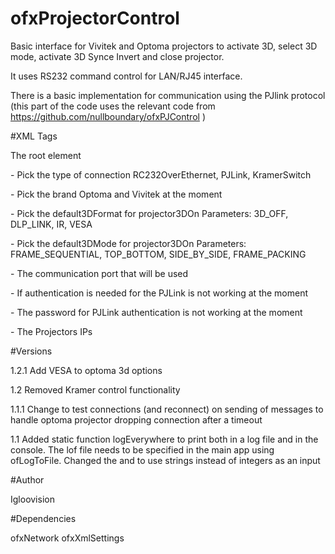 ﻿ofxProjectorControl
============

Basic interface for Vivitek and Optoma projectors to activate 3D, select 3D mode, activate 3D Synce Invert and close projector.

It uses RS232 command control for LAN/RJ45 interface.

There is a basic implementation for communication using the PJlink protocol (this part of the code uses the relevant code from https://github.com/nullboundary/ofxPJControl )

#XML Tags

<Settings> The root element

<communicationMode> - Pick the type of connection RC232OverEthernet, PJLink, KramerSwitch

<projectorBrand> - Pick the brand Optoma and Vivitek at the moment

<default3DFormat> - Pick the default3DFormat for projector3DOn Parameters: 3D_OFF, DLP_LINK, IR, VESA

<default3DMode> - Pick the default3DMode for projector3DOn Parameters: FRAME_SEQUENTIAL, TOP_BOTTOM, SIDE_BY_SIDE, FRAME_PACKING

<port> - The communication port that will be used

<authenticationNeeded> - If authentication is needed for the PJLink is not working at the moment

<password> - The password for PJLink authentication is not working at the moment

<projectors> - The Projectors IPs

#Versions

1.2.1 Add VESA to optoma 3d options

1.2 Removed Kramer control functionality

1.1.1 Change to test connections (and reconnect) on sending of messages to handle optoma projector dropping connection after a timeout

1.1 Added static function logEverywhere to print both in a log file and in the console. The lof file needs to be specified in the main app using ofLogToFile.
Changed the <default3DFormat> and <default3DMode> to use strings instead of integers as an input 

#Author

Igloovision

#Dependencies

ofxNetwork
ofxXmlSettings



  